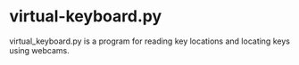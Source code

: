 # virtual-keyboard.py
virtual_keyboard.py is a program for reading key locations and locating keys using webcams.
